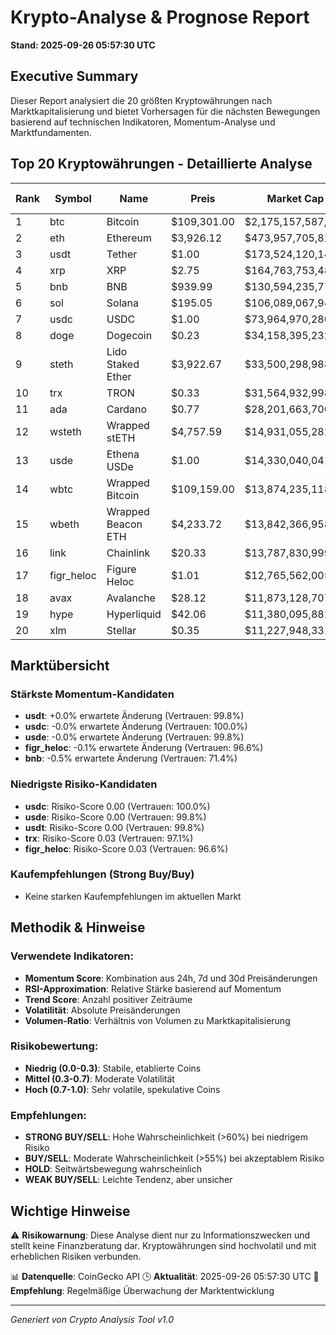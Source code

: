# Krypto-Analyse & Prognose Report
**Stand: 2025-09-26 05:57:30 UTC**

## Executive Summary

Dieser Report analysiert die 20 größten Kryptowährungen nach Marktkapitalisierung und bietet Vorhersagen für die nächsten Bewegungen basierend auf technischen Indikatoren, Momentum-Analyse und Marktfundamenten.

## Top 20 Kryptowährungen - Detaillierte Analyse

|   Rank | Symbol     | Name               | Preis       | Market Cap         | Wahrscheinlichkeit ↑   | Wahrscheinlichkeit ↓   | Seitwärts   | Erwartete Änderung   | Empfehlung   | Vertrauen   |
|--------|------------|--------------------|-------------|--------------------|------------------------|------------------------|-------------|----------------------|--------------|-------------|
|      1 | btc        | Bitcoin            | $109,301.00 | $2,175,157,587,187 | 35.7%                  | 42.9%                  | 21.4%       | -1.7%                | WEAK SELL    | 89.3%       |
|      2 | eth        | Ethereum           | $3,926.12   | $473,957,705,828   | 28.1%                  | 53.1%                  | 18.7%       | -4.8%                | WEAK SELL    | 88.5%       |
|      3 | usdt       | Tether             | $1.00       | $173,524,120,144   | 43.3%                  | 36.7%                  | 20.0%       | +0.0%                | WEAK BUY     | 99.8%       |
|      4 | xrp        | XRP                | $2.75       | $164,763,753,484   | 26.7%                  | 53.3%                  | 20.0%       | -3.5%                | WEAK SELL    | 81.0%       |
|      5 | bnb        | BNB                | $939.99     | $130,594,235,772   | 35.7%                  | 42.9%                  | 21.4%       | -0.5%                | WEAK SELL    | 71.4%       |
|      6 | sol        | Solana             | $195.05     | $106,089,067,941   | 28.1%                  | 53.1%                  | 18.7%       | -4.8%                | WEAK SELL    | 75.2%       |
|      7 | usdc       | USDC               | $1.00       | $73,964,970,280    | 36.7%                  | 43.3%                  | 20.0%       | -0.0%                | WEAK SELL    | 100.0%      |
|      8 | doge       | Dogecoin           | $0.23       | $34,158,395,232    | 28.1%                  | 53.1%                  | 18.7%       | -3.1%                | WEAK SELL    | 81.3%       |
|      9 | steth      | Lido Staked Ether  | $3,922.67   | $33,500,298,988    | 26.7%                  | 53.3%                  | 20.0%       | -4.8%                | WEAK SELL    | 87.6%       |
|     10 | trx        | TRON               | $0.33       | $31,564,932,998    | 35.7%                  | 42.9%                  | 21.4%       | -1.5%                | WEAK SELL    | 97.1%       |
|     11 | ada        | Cardano            | $0.77       | $28,201,663,700    | 26.7%                  | 53.3%                  | 20.0%       | -4.7%                | WEAK SELL    | 84.4%       |
|     12 | wsteth     | Wrapped stETH      | $4,757.59   | $14,931,055,282    | 26.7%                  | 53.3%                  | 20.0%       | -4.8%                | WEAK SELL    | 87.0%       |
|     13 | usde       | Ethena USDe        | $1.00       | $14,330,040,041    | 36.7%                  | 43.3%                  | 20.0%       | -0.0%                | WEAK SELL    | 99.8%       |
|     14 | wbtc       | Wrapped Bitcoin    | $109,159.00 | $13,874,235,118    | 35.7%                  | 42.9%                  | 21.4%       | -1.8%                | WEAK SELL    | 88.8%       |
|     15 | wbeth      | Wrapped Beacon ETH | $4,233.72   | $13,842,366,958    | 26.7%                  | 53.3%                  | 20.0%       | -4.7%                | WEAK SELL    | 88.9%       |
|     16 | link       | Chainlink          | $20.33      | $13,787,830,999    | 26.7%                  | 53.3%                  | 20.0%       | -5.8%                | WEAK SELL    | 80.1%       |
|     17 | figr_heloc | Figure Heloc       | $1.01       | $12,765,562,005    | 42.9%                  | 35.7%                  | 21.4%       | -0.1%                | WEAK BUY     | 96.6%       |
|     18 | avax       | Avalanche          | $28.12      | $11,873,128,707    | 23.7%                  | 44.2%                  | 32.1%       | -2.7%                | WEAK SELL    | 48.2%       |
|     19 | hype       | Hyperliquid        | $42.06      | $11,380,095,882    | 28.1%                  | 53.1%                  | 18.7%       | -7.0%                | WEAK SELL    | 87.7%       |
|     20 | xlm        | Stellar            | $0.35       | $11,227,948,331    | 26.7%                  | 53.3%                  | 20.0%       | -3.7%                | WEAK SELL    | 83.7%       |

## Marktübersicht

### Stärkste Momentum-Kandidaten
- **usdt**: +0.0% erwartete Änderung (Vertrauen: 99.8%)
- **usdc**: -0.0% erwartete Änderung (Vertrauen: 100.0%)
- **usde**: -0.0% erwartete Änderung (Vertrauen: 99.8%)
- **figr_heloc**: -0.1% erwartete Änderung (Vertrauen: 96.6%)
- **bnb**: -0.5% erwartete Änderung (Vertrauen: 71.4%)


### Niedrigste Risiko-Kandidaten
- **usdc**: Risiko-Score 0.00 (Vertrauen: 100.0%)
- **usde**: Risiko-Score 0.00 (Vertrauen: 99.8%)
- **usdt**: Risiko-Score 0.00 (Vertrauen: 99.8%)
- **trx**: Risiko-Score 0.03 (Vertrauen: 97.1%)
- **figr_heloc**: Risiko-Score 0.03 (Vertrauen: 96.6%)


### Kaufempfehlungen (Strong Buy/Buy)
- Keine starken Kaufempfehlungen im aktuellen Markt


## Methodik & Hinweise

### Verwendete Indikatoren:
- **Momentum Score**: Kombination aus 24h, 7d und 30d Preisänderungen
- **RSI-Approximation**: Relative Stärke basierend auf Momentum
- **Trend Score**: Anzahl positiver Zeiträume
- **Volatilität**: Absolute Preisänderungen
- **Volumen-Ratio**: Verhältnis von Volumen zu Marktkapitalisierung

### Risikobewertung:
- **Niedrig (0.0-0.3)**: Stabile, etablierte Coins
- **Mittel (0.3-0.7)**: Moderate Volatilität
- **Hoch (0.7-1.0)**: Sehr volatile, spekulative Coins

### Empfehlungen:
- **STRONG BUY/SELL**: Hohe Wahrscheinlichkeit (>60%) bei niedrigem Risiko
- **BUY/SELL**: Moderate Wahrscheinlichkeit (>55%) bei akzeptablem Risiko
- **HOLD**: Seitwärtsbewegung wahrscheinlich
- **WEAK BUY/SELL**: Leichte Tendenz, aber unsicher

## Wichtige Hinweise

⚠️ **Risikowarnung**: Diese Analyse dient nur zu Informationszwecken und stellt keine Finanzberatung dar. Kryptowährungen sind hochvolatil und mit erheblichen Risiken verbunden.

📊 **Datenquelle**: CoinGecko API
🕒 **Aktualität**: 2025-09-26 05:57:30 UTC
🔄 **Empfehlung**: Regelmäßige Überwachung der Marktentwicklung

---
*Generiert von Crypto Analysis Tool v1.0*
